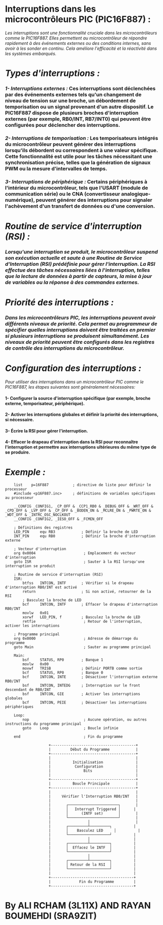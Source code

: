 # Interruptions dans les microcontrôleurs PIC (PIC16F887) :

_Les interruptions sont une fonctionnalité cruciale dans les microcontrôleurs comme le PIC16F887. Elles permettent au microcontrôleur de répondre rapidement à des événements externes ou des conditions internes, sans avoir à les sonder en continu. Cela améliore l'efficacité et la réactivité dans les systèmes embarqués._

# _Types d'interruptions :_

### _1- Interruptions externes :_ Ces interruptions sont déclenchées par des événements externes tels qu'un changement de niveau de tension sur une broche, un débordement de temporisation ou un signal provenant d'un autre dispositif. Le PIC16F887 dispose de plusieurs broches d'interruption externes (par exemple, RB0/INT, RB7/INT0) qui peuvent être configurées pour déclencher des interruptions.

### _2- Interruptions de temporisation :_ Les temporisateurs intégrés du microcontrôleur peuvent générer des interruptions lorsqu'ils débordent ou correspondent à une valeur spécifique. Cette fonctionnalité est utile pour les tâches nécessitant une synchronisation précise, telles que la génération de signaux PWM ou la mesure d'intervalles de temps.

### _3- Interruptions de périphérique :_ Certains périphériques à l'intérieur du microcontrôleur, tels que l'USART (module de communication série) ou le CNA (convertisseur analogique-numérique), peuvent générer des interruptions pour signaler l'achèvement d'un transfert de données ou d'une conversion.

# _Routine de service d'interruption (RSI) :_

### _Lorsqu'une interruption se produit, le microcontrôleur suspend son exécution actuelle et saute à une Routine de Service d'Interruption (RSI) prédéfinie pour gérer l'interruption. La RSI effectue des tâches nécessaires liées à l'interruption, telles que la lecture de données à partir de capteurs, la mise à jour de variables ou la réponse à des commandes externes._

# _Priorité des interruptions :_

### _Dans les microcontrôleurs PIC, les interruptions peuvent avoir différents niveaux de priorité. Cela permet au programmeur de spécifier quelles interruptions doivent être traitées en premier si plusieurs interruptions se produisent simultanément. Les niveaux de priorité peuvent être configurés dans les registres de contrôle des interruptions du microcontrôleur._

# _Configuration des interruptions :_

_Pour utiliser des interruptions dans un microcontrôleur PIC comme le PIC16F887, les étapes suivantes sont généralement nécessaires:_

#### 1- Configurer la source d'interruption spécifique (par exemple, broche externe, temporisateur, périphérique).
#### 2- Activer les interruptions globales et définir la priorité des interruptions, si nécessaire.
#### 3- Écrire la RSI pour gérer l'interruption.
#### 4- Effacer le drapeau d'interruption dans la RSI pour reconnaître l'interruption et permettre aux interruptions ultérieures du même type de se produire.

# _Exemple :_

```Assembly
    list    p=16F887           ; directive de liste pour définir le processeur
    #include <p16F887.inc>     ; définitions de variables spécifiques au processeur

    __CONFIG _CONFIG1, _CP_OFF & _CCP1_RB0 & _DEBUG_OFF & _WRT_OFF & _CPD_OFF & _LVP_OFF & _CP_OFF & _BODEN_ON & _MCLRE_ON & _PWRTE_ON & _WDT_OFF & _INTRC_OSC_NOCLKOUT
    __CONFIG _CONFIG2, _IESO_OFF & _FCMEN_OFF
    
    ; Définitions des registres
    LED_PIN     equ RB3            ; Définir la broche de LED
    INT_PIN     equ RB0            ; Définir la broche d'interruption externe

    ; Vecteur d'interruption
    org 0x0004                      ; Emplacement du vecteur d'interruption
    goto ISR                        ; Sauter à la RSI lorsqu'une interruption se produit

    ; Routine de service d'interruption (RSI)
    ISR:
        btfss   INTCON, INTF       ; Vérifier si le drapeau d'interruption RB0/INT est activé
        return                     ; Si non activé, retourner de la RSI
        ; Basculez la broche de LED
        bcf     INTCON, INTF       ; Effacer le drapeau d'interruption RB0/INT
        movlw   0x01
        xorwf   LED_PIN, f         ; Basculez la broche de LED
        retfie                      ; Retour de l'interruption, activer les interruptions

    ; Programme principal
    org 0x0000                      ; Adresse de démarrage du programme
    goto Main                       ; Sauter au programme principal

    Main:
        bsf     STATUS, RP0        ; Banque 1
        movlw   0x00
        movwf   TRISB              ; Définir PORTB comme sortie
        bcf     STATUS, RP0        ; Banque 0
        bcf     INTCON, INTE       ; Désactiver l'interruption externe RB0/INT
        bsf     INTCON, INTEDG     ; Interruption sur le front descendant de RB0/INT
        bsf     INTCON, GIE        ; Activer les interruptions globales
        bcf     INTCON, PEIE       ; Désactiver les interruptions périphériques

    Loop:
        nop                         ; Aucune opération, ou autres instructions du programme principal
        goto    Loop                ; Boucle infinie

    end                             ; Fin du programme
```

```Assembly
                    +---------------------------------------+
                    |         Début du Programme            |
                    +---------------------------------------+
                    |                                       |
                    |          Initialisation               |
                    |           Configuration               |
                    |               Bits                    |
                    |                                       |
                    +---------------------------------------+
                    |          Boucle Principale            |
                    +---------------------------------------+
                    |                                       |
                    |     Vérifier l'Interruption RB0/INT   |
                    |                                       |
                    |       ┌───────────────────────┐       |
                    |       │   Interrupt Triggered │      |
                    |       │      (INTF set)       │       |
                    |       └───────────────────────┘       |
                    |                 │                     |
                    |       ┌─────────┴─────────┐          |
                    |       │    Basculez LED     │          |
                    |       └───────────────────┘          |
                    |                 │                    |
                    |       ┌─────────┴─────────┐          |
                    |       │  Effacez le INTF  │          |
                    |       └───────────────────┘          |
                    |                 │                    |
                    |       ┌─────────┴─────────┐          |
                    |       │ Retour de la RSI  │          |
                    |       └───────────────────┘          |
                    |                                      |
                    +--------------------------------------+
                    |             Fin du Programme         |
                    +--------------------------------------+
```

# By ALI RCHAM (3L11X) AND RAYAN BOUMEHDI (SRA9ZIT)
